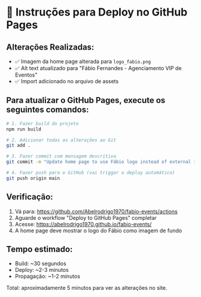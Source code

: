 # 🚀 Instruções para Deploy no GitHub Pages

## Alterações Realizadas:
- ✅ Imagem da home page alterada para `logo_fabio.png`
- ✅ Alt text atualizado para "Fábio Fernandes - Agenciamento VIP de Eventos"
- ✅ Import adicionado no arquivo de assets

## Para atualizar o GitHub Pages, execute os seguintes comandos:

```bash
# 1. Fazer build do projeto
npm run build

# 2. Adicionar todas as alterações ao Git
git add .

# 3. Fazer commit com mensagem descritiva
git commit -m "Update home page to use Fábio logo instead of external image"

# 4. Fazer push para o GitHub (vai triggar o deploy automático)
git push origin main
```

## Verificação:
1. Vá para: https://github.com/Abelrodrigo1970/fabio-events/actions
2. Aguarde o workflow "Deploy to GitHub Pages" completar
3. Acesse: https://abelrodrigo1970.github.io/fabio-events/
4. A home page deve mostrar o logo do Fábio como imagem de fundo

## Tempo estimado:
- Build: ~30 segundos
- Deploy: ~2-3 minutos
- Propagação: ~1-2 minutos

Total: aproximadamente 5 minutos para ver as alterações no site. 